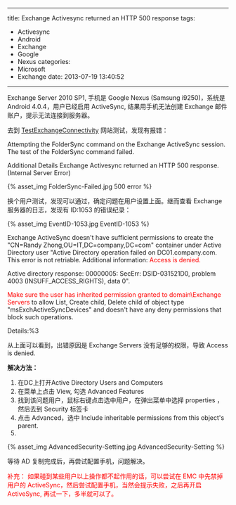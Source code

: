 
---
title: Exchange Activesync returned an HTTP 500 response
tags:
  - Activesync
  - Android
  - Exchange
  - Google
  - Nexus
categories:
  - Microsoft
  - Exchange
date: 2013-07-19 13:40:52
---

Exchange Server 2010 SP1, 手机是 Google Nexus (Samsung i9250)，系统是 Android 4.0.4，用户已经启用 ActiveSync, 结果用手机无法创建 Exchange 邮件账户，提示无法连接到服务器。

去到 [TestExchangeConnectivity](https://www.testexchangeconnectivity.com/ "Microsoft Remote Connectivity Analyzer") 网站测试，发现有报错：

Attempting the FolderSync command on the Exchange ActiveSync session.
The test of the FolderSync command failed.

Additional Details
Exchange Activesync returned an HTTP 500 response. (Internal Server Error)

{% asset_img FolderSync-Failed.jpg 500 error %}

换个用户测试，发现可以通过，确定问题在用户设置上面。继而查看 Exchange 服务器的日志，发现有 ID:1053 的错误纪录：

{% asset_img EventID-1053.jpg EventID-1053 %}

Exchange ActiveSync doesn't have sufficient permissions to create the "CN=Randy Zhong,OU=IT,DC=company,DC=com" container under Active Directory user "Active Directory operation failed on DC01.company.com. This error is not retriable. Additional information: <span style="color: #ff0000">Access is denied.</span>

Active directory response: 00000005: SecErr: DSID-031521D0, problem 4003 (INSUFF_ACCESS_RIGHTS), data 0".

<span style="color: #ff0000">Make sure the user has inherited permission granted to domain\Exchange Servers</span> to allow List, Create child, Delete child of object type "msExchActiveSyncDevices" and doesn't have any deny permissions that block such operations.

Details:%3


从上面可以看到，出错原因是 Exchange Servers 没有足够的权限，导致 Access is denied.

**解决方法：**

1. 在DC上打开Active Directory Users and Computers
2. 在菜单上点击 View, 勾选 Advanced Features
3. 找到该问题用户，鼠标右键点击选中用户，在弹出菜单中选择 properties ，然后去到 Security 标签卡
4. 点击 Advanced，选中 Include inheritable permissions from this object's parent.
5. 
{% asset_img AdvancedSecurity-Setting.jpg AdvancedSecurity-Setting %}

等待 AD 复制完成后，再尝试配置手机，问题解决。

<span style="color: #ff0000">补充：
</span><span style="color: #ff0000">如果碰到某些用户以上操作都不起作用的话，可以尝试在 EMC 中先禁掉用户的 ActiveSync，然后尝试配置手机，当然会提示失败，之后再开启 ActiveSync, 再试一下，多半就可以了。</span>